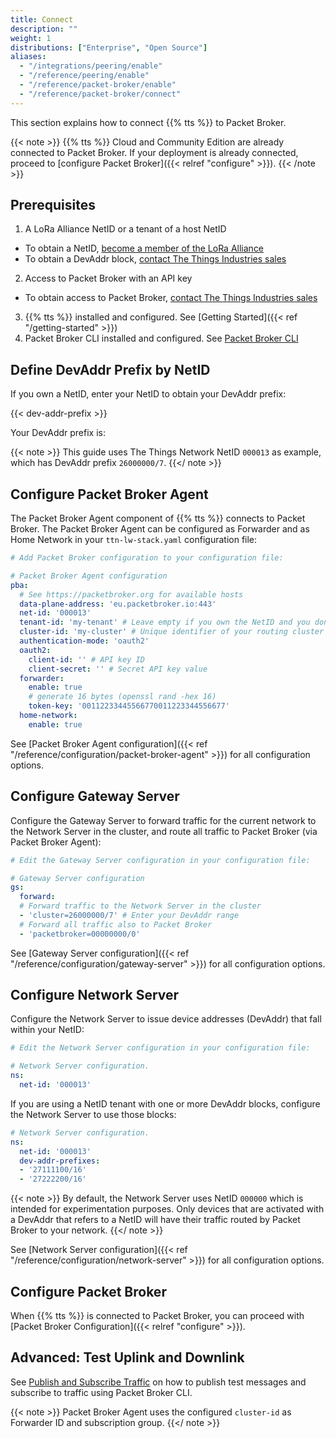 ```yaml
---
title: Connect
description: ""
weight: 1
distributions: ["Enterprise", "Open Source"]
aliases:
  - "/integrations/peering/enable"
  - "/reference/peering/enable"
  - "/reference/packet-broker/enable"
  - "/reference/packet-broker/connect"
---
```


This section explains how to connect {{% tts %}} to Packet Broker.

{{< note >}}
{{% tts %}} Cloud and Community Edition are already connected to Packet Broker. If your deployment is already connected, proceed to [configure Packet Broker]({{< relref "configure" >}}).
{{< /note >}}

## Prerequisites

1. A LoRa Alliance NetID or a tenant of a host NetID
  - To obtain a NetID, [become a member of the LoRa Alliance](https://lora-alliance.org/become-a-member)
  - To obtain a DevAddr block, [contact The Things Industries sales](mailto:sales@thethingsindustries.com)
2. Access to Packet Broker with an API key
  - To obtain access to Packet Broker, [contact The Things Industries sales](mailto:sales@thethingsindustries.com)
3. {{% tts %}} installed and configured. See [Getting Started]({{< ref "/getting-started" >}})
4. Packet Broker CLI installed and configured. See [Packet Broker CLI](https://github.com/packetbroker/pb)

## Define DevAddr Prefix by NetID

If you own a NetID, enter your NetID to obtain your DevAddr prefix:

{{< dev-addr-prefix >}}

Your DevAddr prefix is: <code><span data-content="dev-addr-prefix"></span></code>

{{< note >}} This guide uses The Things Network NetID `000013` as example, which has DevAddr prefix `26000000/7`. {{</ note >}}

## Configure Packet Broker Agent

The Packet Broker Agent component of {{% tts %}} connects to Packet Broker. The Packet Broker Agent can be configured as Forwarder and as Home Network in your `ttn-lw-stack.yaml` configuration file:

```yaml
# Add Packet Broker configuration to your configuration file:

# Packet Broker Agent configuration
pba:
  # See https://packetbroker.org for available hosts
  data-plane-address: 'eu.packetbroker.io:443'
  net-id: '000013'
  tenant-id: 'my-tenant' # Leave empty if you own the NetID and you don't use tenants
  cluster-id: 'my-cluster' # Unique identifier of your routing cluster
  authentication-mode: 'oauth2'
  oauth2:
    client-id: '' # API key ID
    client-secret: '' # Secret API key value
  forwarder:
    enable: true
    # generate 16 bytes (openssl rand -hex 16)
    token-key: '00112233445566770011223344556677'
  home-network:
    enable: true
```

See [Packet Broker Agent configuration]({{< ref "/reference/configuration/packet-broker-agent" >}}) for all configuration options.

## Configure Gateway Server

Configure the Gateway Server to forward traffic for the current network to the Network Server in the cluster, and route all traffic to Packet Broker (via Packet Broker Agent):

```yaml
# Edit the Gateway Server configuration in your configuration file:

# Gateway Server configuration
gs:
  forward:
  # Forward traffic to the Network Server in the cluster
  - 'cluster=26000000/7' # Enter your DevAddr range
  # Forward all traffic also to Packet Broker
  - 'packetbroker=00000000/0'
```

See [Gateway Server configuration]({{< ref "/reference/configuration/gateway-server" >}}) for all configuration options.

## Configure Network Server

Configure the Network Server to issue device addresses (DevAddr) that fall within your NetID:

```yaml
# Edit the Network Server configuration in your configuration file:

# Network Server configuration.
ns:
  net-id: '000013'
```

If you are using a NetID tenant with one or more DevAddr blocks, configure the Network Server to use those blocks:

```yaml
# Network Server configuration.
ns:
  net-id: '000013'
  dev-addr-prefixes:
  - '27111100/16'
  - '27222200/16'
```

{{< note >}} By default, the Network Server uses NetID `000000` which is intended for experimentation purposes. Only devices that are activated with a DevAddr that refers to a NetID will have their traffic routed by Packet Broker to your network. {{</ note >}}

See [Network Server configuration]({{< ref "/reference/configuration/network-server" >}}) for all configuration options.

## Configure Packet Broker

When {{% tts %}} is connected to Packet Broker, you can proceed with [Packet Broker Configuration]({{< relref "configure" >}}).

## Advanced: Test Uplink and Downlink

See [Publish and Subscribe Traffic](https://github.com/packetbroker/pb#publish-and-subscribe-traffic) on how to publish test messages and subscribe to traffic using Packet Broker CLI.

{{< note >}} Packet Broker Agent uses the configured `cluster-id` as Forwarder ID and subscription group. {{</ note >}}
